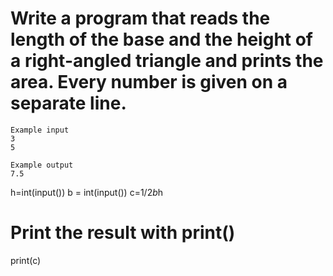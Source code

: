 # Write a program that reads the length of the base and the height of a right-angled triangle and prints the area. Every number is given on a separate line.
```
Example input
3
5

Example output
7.5
```

h=int(input())
b = int(input())
c=1/2*b*h

# Print the result with print()
print(c)
